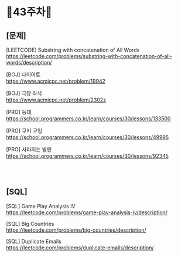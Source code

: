 # 📌43주차📌
## [문제]
[LEETCODE] Substring with concatenation of All Words</br>
https://leetcode.com/problems/substring-with-concatenation-of-all-words/description/

[BOJ] 다이어트</br>
https://www.acmicpc.net/problem/19942

[BOJ] 극장 좌석</br>
https://www.acmicpc.net/problem/2302z

[PRO] 등대</br>
https://school.programmers.co.kr/learn/courses/30/lessons/133500

[PRO] 쿠키 구입</br>
https://school.programmers.co.kr/learn/courses/30/lessons/49995

[PRO] 사라지는 발판</br>
https://school.programmers.co.kr/learn/courses/30/lessons/92345

</br></br>

## [SQL]
[SQL]  Game Play Analysis IV</br>
https://leetcode.com/problems/game-play-analysis-iv/description/

[SQL] Big Countries</br>
https://leetcode.com/problems/big-countries/description/

[SQL] Duplicate Emails</br>
https://leetcode.com/problems/duplicate-emails/description/